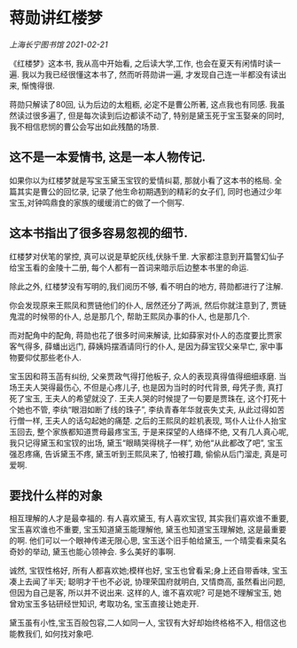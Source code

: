 # 蒋勋讲红楼梦
*上海长宁图书馆 2021-02-21*

《红楼梦》这本书, 我从高中开始看, 之后读大学,工作, 也会在夏天有闲情时读一遍. 我以为我已经很懂这本书了, 然而听蒋勋讲一遍, 才发现自己连一半都没有读出来, 惭愧得很. 

蒋勋只解读了80回, 认为后边的太粗粝, 必定不是曹公所著, 这点我也有同感. 我虽然读过很多遍了, 但是每次读到后边都读不动了, 特别是黛玉死于宝玉娶亲的同时, 我不相信悲悯的曹公会写出如此残酷的场景.

## 这不是一本爱情书, 这是一本人物传记. 

如果你以为红楼梦就是写宝玉黛玉宝钗的爱情纠葛, 那就小看了这本书的格局. 全篇其实是曹公的回忆录, 记录了他生命初期遇到的精彩的女子们, 同时也通过少年宝玉,对钟鸣鼎食的家族的缓缓消亡的做了一个侧写.


## 这本书指出了很多容易忽视的细节. 

红楼梦对伏笔的掌控, 真可以说是草蛇灰线,伏脉千里. 大家都注意到开篇警幻仙子给宝玉看的金陵十二册, 每个人都有一首词来暗示后边整本书里的命运. 

除此之外, 红楼梦没有写明的,我们阅历不够, 看不明白的地方, 蒋勋都进行了注解.

 你会发现原来王熙凤和贾链他们的仆人, 居然还分了两派, 然后你就注意到了, 贾链鬼混的时候带的仆人, 总是那几个, 帮助王熙凤办事的仆人, 也是那几个. 
 
 而对配角中的配角, 蒋勋也花了很多时间来解读, 比如薛家对仆人的态度要比贾家客气得多, 薛蟠出远门, 薛姨妈摆酒请同行的仆人, 是因为薛宝钗父亲早亡, 家中事物要仰仗那些老仆人.

 宝玉因和蒋玉菡有纠纷, 父亲贾政气得打他板子, 众人的表现真得值得细细琢磨. 当场王夫人哭得最伤心, 不但是心疼儿子, 也是因为当时的时代背景, 母凭子贵, 真打死了宝玉, 王夫人的希望就没了. 王夫人哭的时候提了一句要是贾珠在, 这个打死十个她也不管, 李纨“眼泪如断了线的珠子”, 李纨青春年华就丧失丈夫, 从此过得如苦行僧一样, 王夫人的话勾起她的痛楚. 之后的王熙凤的趁机表现, 骂仆人让仆人抬宝玉回去, 整个家族都知道贾母最疼宝玉, 于是来探望的人络绎不绝, 又有几人真心呢, 我只记得黛玉和宝钗的出场, 黛玉“眼睛哭得桃子一样”, 劝他“从此都改了吧”, 宝玉强忍疼痛, 告诉黛玉不疼, 黛玉听到王熙凤来了, 怕被打趣, 偷偷从后门溜走, 真是可爱啊.

## 要找什么样的对象

相互理解的人才是最幸福的. 有人喜欢黛玉, 有人喜欢宝钗, 其实我们喜欢谁不重要, 宝玉喜欢谁也不重要, 宝玉知道黛玉能理解他, 黛玉也知道宝玉理解她, 这是最重要的啊. 他们可以一个眼神传递无限心思, 宝玉送个旧手帕给黛玉, 一个晴雯看来莫名奇妙的举动, 黛玉也能心领神会. 多么美好的事啊.

诚然, 宝钗性格好, 所有人都喜欢她;模样也好, 宝玉也曾看呆;身上还自带香味, 宝玉凑上去闻了半天; 聪明才干也不必说, 协理荣国府就明白, 又情商高, 虽然看出问题, 但因为自己是客, 所以并不说出来. 这样的人, 谁不喜欢呢? 可是她不理解宝玉, 她曾劝宝玉多钻研经世知识, 考取功名, 宝玉直接让她走开.

黛玉虽有小性,宝玉百般包容,二人如同一人, 宝钗有大好却始终格格不入, 相信这也能教我们, 如何找对象吧.
